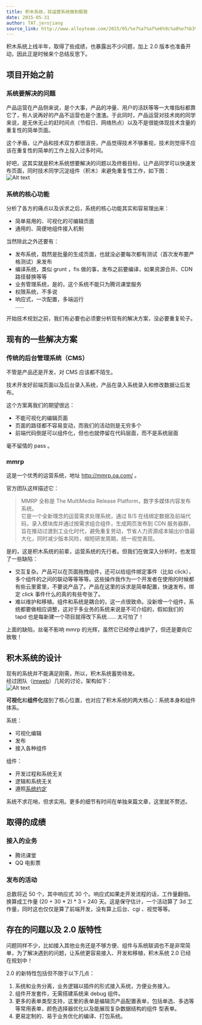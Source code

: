 ```yaml
---
title: 积木系统，将运营系统做到极致
date: 2015-05-31
author: TAT.jerojiang
source_link: http://www.alloyteam.com/2015/05/%e7%a7%af%e6%9c%a8%e7%b3%bb%e7%bb%9f%ef%bc%8c%e5%b0%86%e8%bf%90%e8%90%a5%e7%b3%bb%e7%bb%9f%e5%81%9a%e5%88%b0%e6%9e%81%e8%87%b4/
---
```


<!-- {% raw %} - for jekyll -->

积木系统上线半年，取得了些成绩，也暴露出不少问题，加上 2.0 版本也准备开动，因此正是时候来个总结反思下。

## 项目开始之前

### 系统要解决的问题

产品运营在产品侧来说，是个大事，产品的冲量、用户的活跃等等一大堆指标都靠它了，有人说再好的产品不运营也是个渣渣。于此同时，产品运营对技术岗的同学来说，是无休无止的赶时间点（节假日、网络热点）以及不是很能体现技术含量的重复性的简单页面。

这个矛盾，让产品和技术双方都很沮丧，产品觉得技术不够重视，技术则觉得不应该在重复性的简单的工作上投入过多时间。

好吧，这其实就是积木系统想要解决的问题以及终极目标，让产品同学可以快速发布页面，同时技术同学沉淀组件（积木）来避免重复性工作，如下图：  
![Alt text](https://app.yinxiang.com/shard/s12/res/ab10efd2-465b-48a3-972d-390165829f30/1.jpg)

### 系统的核心功能

分析了各方的痛点以及诉求之后，系统的核心功能其实和容易理出来：

-   简单易用的、可视化的可编辑页面
-   通用的、简便地组件接入机制

当然除此之外还要有：

-   发布系统，既然是批量的生成页面，也就没必要每次都有测试（首次发布要严格测试）来发布
-   编译系统，类似 grunt ，fis 做的事，发布之前要编译，如果资源合并、CDN 路径替换等等
-   业务管理系统，是的，这个系统不能只为腾讯课堂服务
-   权限系统，不多说
-   响应式，一次配置，多端运行  
    ……

开始技术规划之前，我们有必要也必须要分析现有的解决方案，没必要重复轮子。

## 现有的一些解决方案

### 传统的后台管理系统（CMS）

不管是产品还是开发，对 CMS 应该都不陌生。

技术开发好前端页面以及后台录入系统，产品在录入系统录入和修改数据让后发布。

这个方案离我们的期望很远：

-   不能可视化的编辑页面
-   页面的路径都不容易变动，而我们的活动则是无穷多个
-   前端代码倒是可以组件化，但也也就停留在代码层面，而不是系统层面

毫不留情的 pass 。

### mmrp

这是一个优秀的运营系统，地址 <http://mmrp.oa.com/> 。

官方团队这样描述它：

> MMRP 全称是 The MultiMedia Release Platform，数字多媒体内容发布系统。  
> 它是一个全新理念的运营需求处理系统，通过 B/S 在线绑定数据及前端代码，录入模块库并通过按需求组合组件，生成网页发布到 CDN 服务器群，旨在推动过渡到工业化时代，避免重复劳动，节省人力资源成本输出价值最大化，同时减少版本风险，缩短研发周期，统一视觉表现。

是的，这是积木系统的前辈，运营系统的先行者。但我们在做深入分析时，也发现了一些缺陷：

-   交互复杂。产品可以在页面拖拽组件，还可以给组件绑定事件（比如 click），多个组件的之间的联动等等等等。这些操作我作为一个开发者在使用的时候都有些云里雾里，不要说产品了。产品在这里的诉求是简单配置，快速发布，绑定 click 事件什么的真的有些夸张了。
-   难以维护和移植。组件和系统是耦合的，这一点很致命。没新增一个组件，系统都要做相应调整，这对于多业务的系统来说是不可介绍的，假如我们的 tapd 也是每新建一个项目就得改下系统…… 太可怕了！

上面的缺陷，丝毫不影响 mmrp 的光辉，虽然它已经停止维护了，但还是要向它致敬！

## 积木系统的设计

现有的系统并不能满足刚需，所以，积木系统蓄势待发。  
经过团队（[imweb](http://imweb.io/)）几轮的讨论，架构如下：  
![Alt text](https://app.yinxiang.com/shard/s12/res/73b156f6-6d31-498f-9593-17ab497618e2/global.jpg)

**可视化**和**组件化**摆到了核心位置，也对应了积木系统的两大核心：系统本身和组件体系。

系统：

-   可视化编辑
-   发布
-   接入各种组件

组件：

-   开发过程和系统无关
-   逻辑和系统无关
-   遵照[系统约定](http://cms.ke.qq.com/resource/doc/comConfig.html)

系统不求花哨，但求实用。更多的细节有时间在单独来篇文章，这里就不赘述。

## 取得的成绩

### 接入的业务

-   腾讯课堂
-   QQ 电影票

### 发布的活动

总数将近 50 个，其中响应式 30 个。响应式如果走开发流程的话，工作量翻倍。  
换算成工作量 (20 + 30 \* 2) \* 3 = 240 天。这是保守估计，一个活动算了 3d 工作量，同时这也仅仅是算了前端开发，没有算上后台、cgi 、视觉等等。

## 存在的问题以及 2.0 版特性

问题同样不少，比如接入其他业务还是不够方便、组件与系统联调也不是非常简单，为了解决遇到的问题，让系统更容易接入、开发和移植，积木系统 2.0 已经在规划中！

2.0 的新特性包括但不限于以下几点：

1.  系统和业务分离，业务逻辑以插件的形式接入系统，方便业务接入。
2.  组件开发套件，无需搭建系统来 debug 组件。
3.  更多的表单类型支持，这里的表单是编辑页产品配置表单，包括单选、多选等等常用表单，颜色选择器优化以及能展现复杂数据结构的组件 型表单。
4.  更易定制的、易于业务优化的编译、打包系统。

<!-- {% endraw %} - for jekyll -->